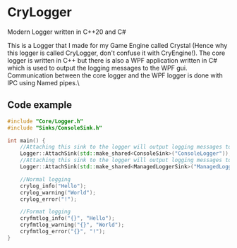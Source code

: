 # CryLogger
Modern Logger written in C++20 and C#

This is a Logger that I made for my Game Engine called Crystal (Hence why this logger is called CryLogger, don't confuse it with CryEngine!).
The core logger is written in C++ but there is also a WPF application written in C# which is used to output the logging messages to the WPF gui.
Communication between the core logger and the WPF logger is done with IPC using Named pipes.\
## Code example

```cpp
#include "Core/Logger.h"
#include "Sinks/ConsoleSink.h"

int main() {
	//Attaching this sink to the logger will output logging messages to the Windows command line
	Logger::AttachSink(std::make_shared<ConsoleSink>("ConsoleLogger"));
	//Attaching this sink to the logger will output logging messages to the WPF GUI.
	Logger::AttachSink(std::make_shared<ManagedLoggerSink>("ManagedLogger"));

	//Normal logging
	crylog_info("Hello");
	crylog_warning("World");
	crylog_error("!");

	//Format logging
	cryfmtlog_info("{}", "Hello");
	cryfmtlog_warning("{}", "World");
	cryfmtlog_error("{}", "!");
}
